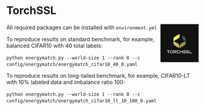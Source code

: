 # TorchSSL

<img src="./figures/logo.png"  width = "100" height = "100" align='right' />

All required packages can be installed with `environment.yml`

To reproduce results on standard benchmark, for example, balanced CIFAR10 with 40 total labels:


`python energymatch.py --world-size 1 --rank 0 --c config/energymatch/energymatch_cifar10_40_0.yaml`

To reproduce results on long-tailed benchmark, for example, CIFAR10-LT with 10% labeled data and imbalance ratio 100:

`python energymatch.py --world-size 1 --rank 0 --c config/energymatch/energymatch_cifar10_lt_10_100_0.yaml`